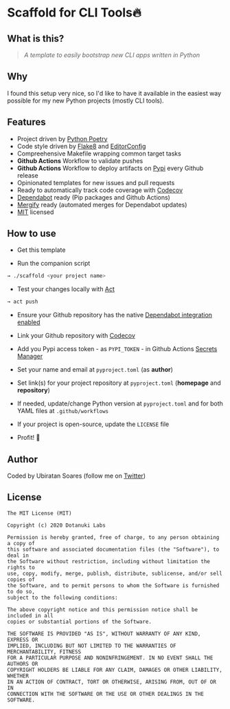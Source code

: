 # Scaffold for CLI Tools🔥

## What is this?

> *A template to easily bootstrap new CLI apps written in Python*

## Why

I found this setup very nice, so I'd like to have it available in the easiest way possible for my new Python projects (mostly CLI tools).

## Features

- Project driven by [Python Poetry](https://python-poetry.org/)
- Code style driven by [Flake8](https://flake8.pycqa.org/en/latest/) and [EditorConfig](https://editorconfig.org/)
- Compreehensive Makefile wrapping common target tasks
- **Github Actions** Workflow to validate pushes
- **Github Actions** Workflow to deploy artifacts on [Pypi](https://pypi.org/) every Github release
- Opinionated templates for new issues and pull requests
- Ready to automatically track code coverage with [Codecov](https://codecov.io/)
- [Dependabot](https://docs.github.com/en/github/administering-a-repository/keeping-your-dependencies-updated-automatically) ready (Pip packages and Github Actions)
- [Mergify](https://mergify.io/) ready (automated merges for Dependabot updates)
- [MIT](https://choosealicense.com/licenses/mit) licensed

## How to use

- Get this template

- Run the companion script

```bash
→ ./scaffold <your project name>
```

- Test your changes locally with [Act](https://github.com/nektos/act)

```bash
→ act push
```

- Ensure your Github repository has the native [Dependabot integration enabled](https://docs.github.com/en/github/administering-a-repository/enabling-and-disabling-version-updates)

- Link your Github repository with [Codecov](https://codecov.io/)

- Add you Pypi access token - as `PYPI_TOKEN` - in Github Actions [Secrets Manager](https://docs.github.com/en/actions/configuring-and-managing-workflows/creating-and-storing-encrypted-secrets)

- Set your name and email at `pyproject.toml` (as **author**)
- Set link(s) for your project repository at `pyproject.toml` (**homepage** and **repository**)
- If needed, update/change Python version at `pyproject.toml` and for both YAML files at `.github/workflows`
- If your project is open-source, update the `LICENSE` file

- Profit! 💯

## Author

Coded by Ubiratan Soares (follow me on [Twitter](https://twitter.com/ubiratanfsoares))

## License

```
The MIT License (MIT)

Copyright (c) 2020 Dotanuki Labs

Permission is hereby granted, free of charge, to any person obtaining a copy of
this software and associated documentation files (the "Software"), to deal in
the Software without restriction, including without limitation the rights to
use, copy, modify, merge, publish, distribute, sublicense, and/or sell copies of
the Software, and to permit persons to whom the Software is furnished to do so,
subject to the following conditions:

The above copyright notice and this permission notice shall be included in all
copies or substantial portions of the Software.

THE SOFTWARE IS PROVIDED "AS IS", WITHOUT WARRANTY OF ANY KIND, EXPRESS OR
IMPLIED, INCLUDING BUT NOT LIMITED TO THE WARRANTIES OF MERCHANTABILITY, FITNESS
FOR A PARTICULAR PURPOSE AND NONINFRINGEMENT. IN NO EVENT SHALL THE AUTHORS OR
COPYRIGHT HOLDERS BE LIABLE FOR ANY CLAIM, DAMAGES OR OTHER LIABILITY, WHETHER
IN AN ACTION OF CONTRACT, TORT OR OTHERWISE, ARISING FROM, OUT OF OR IN
CONNECTION WITH THE SOFTWARE OR THE USE OR OTHER DEALINGS IN THE SOFTWARE.
```
